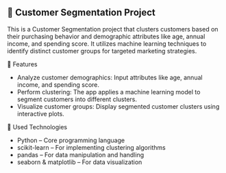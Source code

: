 ## 💼 Customer Segmentation Project

This is a Customer Segmentation project that clusters customers based on their purchasing behavior and demographic attributes like age, annual income, and spending score. It utilizes machine learning techniques to identify distinct customer groups for targeted marketing strategies.

🚀 Features
- Analyze customer demographics: Input attributes like age, annual income, and spending score.
- Perform clustering: The app applies a machine learning model to segment customers into different clusters.
- Visualize customer groups: Display segmented customer clusters using interactive plots.

📌 Used Technologies
- Python – Core programming language
- scikit-learn – For implementing clustering algorithms
- pandas – For data manipulation and handling
- seaborn & matplotlib – For data visualization
